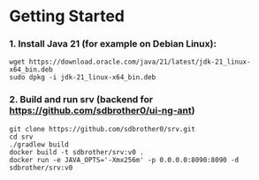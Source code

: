 # Getting Started

### 1. Install Java 21 (for example on Debian Linux):
```
wget https://download.oracle.com/java/21/latest/jdk-21_linux-x64_bin.deb
sudo dpkg -i jdk-21_linux-x64_bin.deb
```

### 2. Build and run srv (backend for https://github.com/sdbrother0/ui-ng-ant)

```
git clone https://github.com/sdbrother0/srv.git
cd srv
./gradlew build
docker build -t sdbrother/srv:v0 .
docker run -e JAVA_OPTS='-Xmx256m' -p 0.0.0.0:8090:8090 -d sdbrother/srv:v0
```